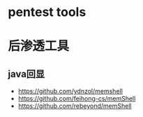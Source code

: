 # pentest tools 





# 后渗透工具



## java回显

- https://github.com/ydnzol/memshell
- https://github.com/feihong-cs/memShell
- https://github.com/rebeyond/memShell

